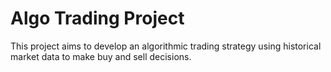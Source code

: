 # Algo Trading Project

This project aims to develop an algorithmic trading strategy using historical market data to make buy and sell decisions.
